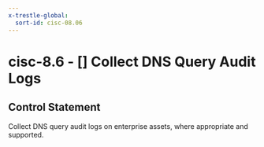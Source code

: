 ```yaml
---
x-trestle-global:
  sort-id: cisc-08.06
---
```


# cisc-8.6 - \[\] Collect DNS Query Audit Logs

## Control Statement

Collect DNS query audit logs on enterprise assets, where appropriate and supported.
